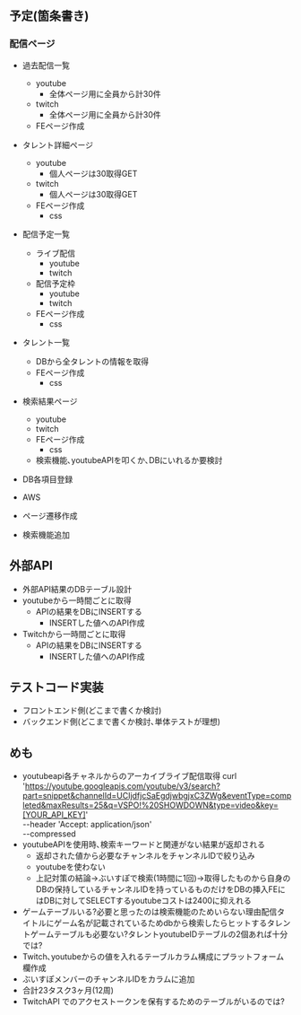 ## 予定(箇条書き)

### 配信ページ

- 過去配信一覧

  - youtube
    - 全体ページ用に全員から計30件
  - twitch
    - 全体ページ用に全員から計30件
  - FEページ作成

- タレント詳細ページ
  - youtube
    - 個人ページは30取得GET
  - twitch
    - 個人ページは30取得GET
  - FEページ作成
    - css
- 配信予定一覧

  - ライブ配信
    - youtube
    - twitch
  - 配信予定枠
    - youtube
    - twitch
  - FEページ作成
    - css

- タレント一覧

  - DBから全タレントの情報を取得
  - FEページ作成
    - css

- 検索結果ページ

  - youtube
  - twitch
  - FEページ作成
    - css
  - 検索機能､youtubeAPIを叩くか､DBにいれるか要検討

- DB各項目登録
- AWS
- ページ遷移作成
- 検索機能追加

## 外部API

- 外部API結果のDBテーブル設計
- youtubeから一時間ごとに取得
  - APIの結果をDBにINSERTする
    - INSERTした値へのAPI作成
- Twitchから一時間ごとに取得
  - APIの結果をDBにINSERTする
    - INSERTした値へのAPI作成

## テストコード実装

- フロントエンド側(どこまで書くか検討)
- バックエンド側(どこまで書くか検討､単体テストが理想)

## めも

- youtubeapi各チャネルからのアーカイブライブ配信取得
  curl \
   'https://youtube.googleapis.com/youtube/v3/search?part=snippet&channelId=UCIjdfjcSaEgdjwbgjxC3ZWg&eventType=completed&maxResults=25&q=VSPO!%20SHOWDOWN&type=video&key=[YOUR_API_KEY]' \
   --header 'Accept: application/json' \
   --compressed
- youtubeAPIを使用時､検索キーワードと関連がない結果が返却される
  - 返却された値から必要なチャンネルをチャンネルIDで絞り込み
  - youtubeを使わない
  - 上記対策の結論→ぶいすぽで検索(1時間に1回)→取得したものから自身のDBの保持しているチャンネルIDを持っているものだけをDBの挿入FEにはDBに対してSELECTするyoutubeコストは2400に抑えれる
- ゲームテーブルいる?必要と思ったのは検索機能のためいらない理由配信タイトルにゲーム名が記載されているためdbから検索したらヒットするタレントゲームテーブルも必要ない?タレントyoutubeIDテーブルの2個あれば十分では?
- Twitch､youtubeからの値を入れるテーブルカラム構成にプラットフォーム欄作成
- ぶいすぽメンバーのチャンネルIDをカラムに追加
- 合計23タスク3ヶ月(12周)
- TwitchAPI でのアクセストークンを保有するためのテーブルがいるのでは?
